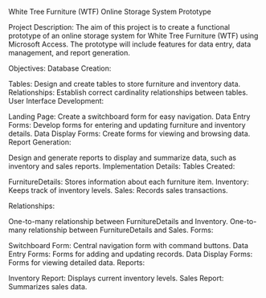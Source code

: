 White Tree Furniture (WTF) Online Storage System Prototype

Project Description:
The aim of this project is to create a functional prototype of an online storage system for White Tree Furniture (WTF) using Microsoft Access. The prototype will include features for data entry, data management, and report generation.

Objectives:
Database Creation:

Tables: Design and create tables to store furniture and inventory data.
Relationships: Establish correct cardinality relationships between tables.
User Interface Development:

Landing Page: Create a switchboard form for easy navigation.
Data Entry Forms: Develop forms for entering and updating furniture and inventory details.
Data Display Forms: Create forms for viewing and browsing data.
Report Generation:

Design and generate reports to display and summarize data, such as inventory and sales reports.
Implementation Details:
Tables Created:

FurnitureDetails: Stores information about each furniture item.
Inventory: Keeps track of inventory levels.
Sales: Records sales transactions.

Relationships:

One-to-many relationship between FurnitureDetails and Inventory.
One-to-many relationship between FurnitureDetails and Sales.
Forms:

Switchboard Form: Central navigation form with command buttons.
Data Entry Forms: Forms for adding and updating records.
Data Display Forms: Forms for viewing detailed data.
Reports:

Inventory Report: Displays current inventory levels.
Sales Report: Summarizes sales data.
